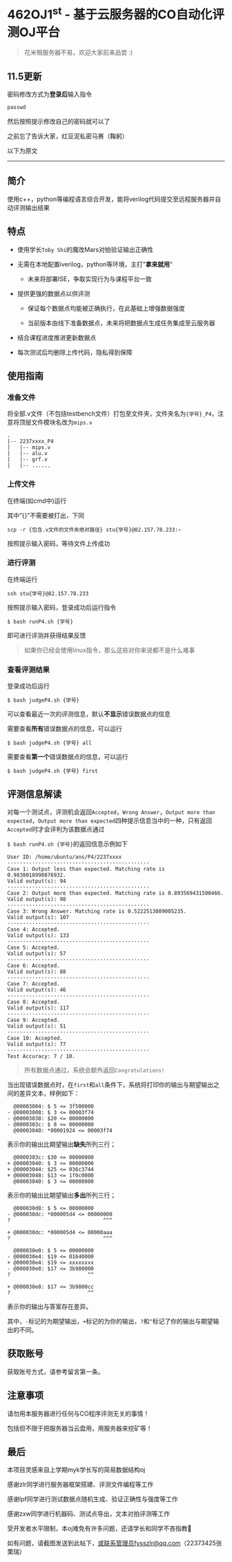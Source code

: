 # 462OJ1<sup>st</sup> - 基于云服务器的CO自动化评测OJ平台

> 花米租服务器不易，欢迎大家前来品尝 :)

## 11.5更新

密码修改方式为**登录后**输入指令

```powershell
passwd
```

然后按照提示修改自己的密码就可以了

之前忘了告诉大家，红豆泥私密马赛（鞠躬）

以下为原文

---

## 简介

使用c++，python等编程语言综合开发，能将verilog代码提交至远程服务器并自动评测输出结果

## 特点

- 使用学长`Toby Shi`的魔改Mars对拍验证输出正确性
- 无需在本地配置iverilog，python等环境，主打"**拿来就用**"
  - 未来将部署ISE，争取实现行为与课程平台一致
- 提供更强的数据点以供评测

  - 保证每个数据点均能被正确执行，在此基础上增强数据强度

  - 当前版本由线下准备数据点，未来将把数据点生成任务集成至云服务器
- 结合课程进度推进更新数据点
- 每次测试后均删除上传代码，隐私得到保障

## 使用指南

### 准备文件

将全部.v文件（不包括testbench文件）打包至文件夹，文件夹名为`{学号}_P4`，注意将顶层文件模块名改为`mips.v`

```
.
|-- 2237xxxx_P4
|   |-- mips.v
|   |-- alu.v
|   |-- grf.v
|   |-- ......
```

### 上传文件

在终端(如cmd中)运行

其中“{}”不需要被打出，下同

```shell
scp -r {包含.v文件的文件夹绝对路径} stu{学号}@82.157.78.233:~
```

按照提示输入密码，等待文件上传成功

### 进行评测

在终端运行

```shell
ssh stu{学号}@82.157.78.233
```

按照提示输入密码，登录成功后运行指令

```
$ bash runP4.sh {学号}
```

即可进行评测并获得结果反馈

> 如果你已经会使用linux指令，那么这些对你来说都不是什么难事

### 查看评测结果

登录成功后运行

```
$ bash judgeP4.sh {学号}
```

可以查看最近一次的评测信息，默认**不显示**错误数据点的信息

需要查看**所有**错误数据点的信息，可以运行

```
$ bash judgeP4.sh {学号} all
```

需要查看**第一个**错误数据点的信息，可以运行

```
$ bash judgeP4.sh {学号} first
```


## 评测信息解读

对每一个测试点，评测机会返回`Accepted`，`Wrong Answer`，`Output more than expected`，`Output more than expected`四种提示信息当中的一种，只有返回`Accepted`时才会评判为该数据点通过

`$ bash runP4.sh {学号}`的返回信息示例如下

```
User ID: /home/ubuntu/ans/P4/2237xxxx
··············································
Case 1: Output less than expected. Matching rate is 0.9838018990876932.
Valid output(s): 94
··············································
Case 2: Output more than expected. Matching rate is 0.893569431500466.
Valid output(s): 98
··············································
Case 3: Wrong Answer. Matching rate is 0.5222513089005235.
Valid output(s): 107
··············································
Case 4: Accepted.
Valid output(s): 133
··············································
Case 5: Accepted.
Valid output(s): 57
··············································
Case 6: Accepted.
Valid output(s): 88
··············································
Case 7: Accepted.
Valid output(s): 46
··············································
Case 8: Accepted.
Valid output(s): 117
··············································
Case 9: Accepted.
Valid output(s): 51
··············································
Case 10: Accepted.
Valid output(s): 77
··············································
Test Accuracy: 7 / 10.
```

> 所有数据点通过，系统会额外返回`Congratulations!`

当出现错误数据点时，在`first`和`all`条件下，系统将打印你的输出与期望输出之间的差异文本，样例如下：

```
  @00003004: $ 5 <= 3f500000
- @00003008: $ 3 <= 00003f74
- @00003038: $20 <= 00000000
- @0000303c: $ 8 <= 00000000
  @00003040: *00001924 <= 00003f74
```

表示你的输出比期望输出**缺失**所列三行；

```
  @0000303c: $30 <= 00000000
+ @00003040: $ 3 <= 00000000
+ @00003044: $25 <= 036c3744
+ @00003048: $13 <= 1f0c0000
  @00003040: $ 3 <= 00000000
```

表示你的输出比期望输出**多出**所列三行；

```
  @000030d8: $ 5 <= 00000000
- @000030dc: *000005d4 <= 00000000
?                              ^^^

+ @000030dc: *000005d4 <= 00000aaa
?                              ^^^

  @000030e0: $ 5 <= 00000000
- @000030e4: $19 <= 01640000
+ @000030e4: $19 <= xxxxxxxx
- @000030e8: $17 <= 3b980000
?                         ^^

+ @000030e8: $17 <= 3b9800cc
?                         ^^
```

表示你的输出与答案存在差异。

其中，`-`标记的为期望输出，`+`标记的为你的输出，`?`和`^`标记了你的输出与期望输出的不同。

## 获取账号

获取账号方式，请参考留言第一条。

## 注意事项

请勿用本服务器进行任何与CO程序评测无关的事情！

包括但不限于把服务器当云盘用，用服务器来挖矿等！

## 最后

本项目灵感来自上学期myk学长写的简易数据结构oj

感谢zlr同学进行服务器框架搭建、评测文件编程等工作

感谢lpf同学进行测试数据点随机生成、验证正确性与强度等工作

感谢zxw同学进行机器码、测试点导出，文本对拍评测等工作

受开发者水平限制，本oj难免有许多问题，还请学长和同学不吝指教🙏

如有问题，请截图发送到此帖下，或联系管理员fysszlr@qq.com（22373425张栗瑞）